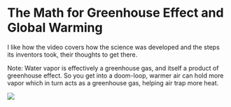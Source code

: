 # The Math for Greenhouse Effect and Global Warming

I like how the video covers how the science was developed and the
steps its inventors took, their thoughts to get there.

Note: Water vapor is effectively a greenhouse gas, and itself a
product of greenhouse effect. So you get into a doom-loop, warmer air
can hold more vapor which in turn acts as a greenhouse gas, helping
air trap more heat.

[![](http://img.youtube.com/vi/Le0n4mCRkzY/0.jpg)](http://www.youtube.com/watch?v=Le0n4mCRkzY)



